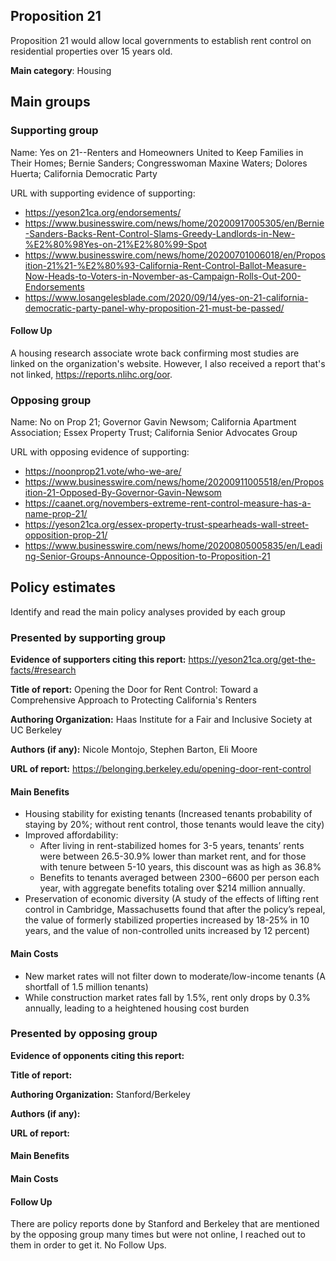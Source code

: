 ## Proposition 21

Proposition 21 would allow local governments to establish rent control on residential properties over 15 years old.

**Main category**: Housing


## Main groups  

### Supporting group
Name: Yes on 21--Renters and Homeowners United to Keep Families in Their Homes; Bernie Sanders; Congresswoman Maxine Waters; Dolores Huerta; California Democratic Party

URL with supporting evidence of supporting:  
- https://yeson21ca.org/endorsements/
- https://www.businesswire.com/news/home/20200917005305/en/Bernie-Sanders-Backs-Rent-Control-Slams-Greedy-Landlords-in-New-%E2%80%98Yes-on-21%E2%80%99-Spot
- https://www.businesswire.com/news/home/20200701006018/en/Proposition-21%21-%E2%80%93-California-Rent-Control-Ballot-Measure-Now-Heads-to-Voters-in-November-as-Campaign-Rolls-Out-200-Endorsements
- https://www.losangelesblade.com/2020/09/14/yes-on-21-california-democratic-party-panel-why-proposition-21-must-be-passed/  

#### Follow Up
A housing research associate wrote back confirming most studies are linked on the organization's website. However, I also received a report that's not linked, https://reports.nlihc.org/oor.


### Opposing group
Name: No on Prop 21; Governor Gavin Newsom; California Apartment Association; Essex Property Trust; California Senior Advocates Group

URL with opposing evidence of supporting:  
- https://noonprop21.vote/who-we-are/
- https://www.businesswire.com/news/home/20200911005518/en/Proposition-21-Opposed-By-Governor-Gavin-Newsom
- https://caanet.org/novembers-extreme-rent-control-measure-has-a-name-prop-21/
-  https://yeson21ca.org/essex-property-trust-spearheads-wall-street-opposition-prop-21/
- https://www.businesswire.com/news/home/20200805005835/en/Leading-Senior-Groups-Announce-Opposition-to-Proposition-21

## Policy estimates
Identify and read the main policy analyses provided by each group

### Presented by supporting group
**Evidence of supporters citing this report:** https://yeson21ca.org/get-the-facts/#research

**Title of report:** Opening the Door for Rent Control: Toward a Comprehensive Approach to Protecting California's Renters  

**Authoring Organization:** Haas Institute for a Fair and Inclusive Society at UC Berkeley

**Authors (if any):** Nicole Montojo, Stephen Barton, Eli Moore

**URL of report:** https://belonging.berkeley.edu/opening-door-rent-control

#### Main Benefits
- Housing stability for existing tenants (Increased tenants probability of staying by 20%; without rent control, those tenants would leave the city)
- Improved affordability:
    - After living in rent-stabilized homes for 3-5 years, tenants’ rents were between 26.5-30.9% lower than market rent, and for those with tenure between 5-10 years, this discount was as high as 36.8%
    - Benefits to tenants averaged between $2300-$6600 per person each year, with aggregate benefits totaling over $214 million annually.
- Preservation of economic diversity (A study of the effects of lifting rent control in Cambridge, Massachusetts found that after the policy’s repeal, the value of formerly stabilized properties increased by 18-25% in 10 years, and the value of non-controlled units increased by 12 percent)

#### Main Costs
- New market rates will not filter down to moderate/low-income tenants (A shortfall of 1.5 million tenants)
- While construction market rates fall by 1.5%, rent only drops by 0.3% annually, leading to a heightened housing cost burden


### Presented by opposing group
**Evidence of opponents citing this report:**

**Title of report:**

**Authoring Organization:** Stanford/Berkeley

**Authors (if any):**

**URL of report:**

#### Main Benefits


#### Main Costs


#### Follow Up
There are policy reports done by Stanford and Berkeley that are mentioned by the opposing group many times but were not online, I reached out to them in order to get it. No Follow Ups.


<!-- Later
## Perceptions of credibility  
### Of own policy estimates
#### Supporters  
#### Opponents
### Of policy estimates from the other side
#### Supporters  
#### Opponents
-->

